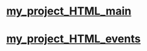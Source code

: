 # [my_project_HTML_main](https://valyapi.github.io/)
# [my_project_HTML_events](https://valyapi.github.io/events.html)

